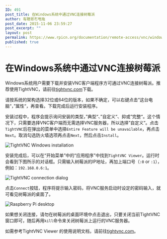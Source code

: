 ```yaml
---
ID: 491
post_title: 在Windows系统中通过VNC连接树莓派
author: 有聰哥冇甩拖
post_date: 2015-11-06 23:59:27
post_excerpt: ""
layout: post
permalink: https://www.rpicn.org/documentation/remote-access/vnc/windows-md-2/
published: true
---
```

# 在Windows系统中通过VNC连接树莓派 

Windows系统用户需要下载并安装VNC客户端程序方可通过VNC连接树莓派。推荐使用TightVNC，请前往<a href="//www.tightvnc.com/download.php" target="_blank">tightvnc.com</a>下载。 

请按系统的架构选择32位或64位的版本，如果不确定，可以右键点击”这台电脑“，”属性“，再查看。下载完成后运行安装程序。 

安装过程中，程序会提示询问安装的类型，”典型“、”自定义“、抑或”完整“。这个情况下，只需要选择VNC客户端而无需选择VNC服务器，所以选择”自定义“。点击`TightVNC`后在弹出的菜单中选择`Entire Feature will be unavailable`，再点击`Next`。取消勾选防火墙选项再点击`Next`，然后点击`Install`。

 ![TightVNC Windows installation][1]

安装完成后，可以在“开始菜单”中的“应用程序”中找到`TightVNC Viewer`。运行时会看到下图所示的对话框。只需输入树莓派的IP地址，再加上端口号（`:0` or `:1`），例如：`192.168.0.6:1`。

![TightVNC connection dialog][2]

点击`Connect`按钮，程序将提示输入密码，将VNC服务启动时设定的密码输入，就可看见树莓派的桌面了。

![Raspberry Pi desktop][3]

如果想关闭连接，请勿在树莓派的桌面环境中点击退出，只要关闭当前TightVNC窗口即可，随后再用`kill`命令来关闭树莓派上运行的VNC服务器。

如需参考TightVNC Viewer 的使用说明文档，请前往<a href="//www.tightvnc.com/docs.php" target="_blank">tightvnc.com</a>。

 [1]: https://raw.githubusercontent.com/rpicn/documentation/master/remote-access/vnc/images/win/vnc-win-install.png
 [2]: https://raw.githubusercontent.com/rpicn/documentation/master/remote-access/vnc/images/win/vnc-win-connect.png
 [3]: https://raw.githubusercontent.com/rpicn/documentation/master/remote-access/vnc/images/win/vnc-win-connected.png
